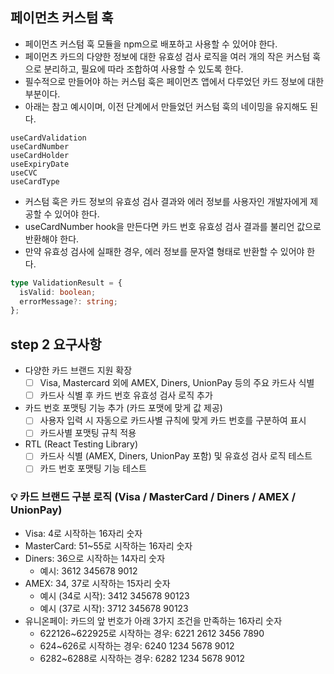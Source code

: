 ## 페이먼츠 커스텀 훅
- 페이먼츠 커스텀 훅 모듈을 npm으로 배포하고 사용할 수 있어야 한다.
- 페이먼츠 카드의 다양한 정보에 대한 유효성 검사 로직을 여러 개의 작은 커스텀 훅으로 분리하고, 필요에 따라 조합하여 사용할 수 있도록 한다.
- 필수적으로 만들어야 하는 커스텀 훅은 페이먼츠 앱에서 다루었던 카드 정보에 대한 부분이다.
- 아래는 참고 예시이며, 이전 단계에서 만들었던 커스텀 훅의 네이밍을 유지해도 된다.

```
useCardValidation
useCardNumber
useCardHolder
useExpiryDate
useCVC
useCardType
```

- 커스텀 훅은 카드 정보의 유효성 검사 결과와 에러 정보를 사용자인 개발자에게 제공할 수 있어야 한다. 
- useCardNumber hook을 만든다면 카드 번호 유효성 검사 결과를 불리언 값으로 반환해야 한다. 
- 만약 유효성 검사에 실패한 경우, 에러 정보를 문자열 형태로 반환할 수 있어야 한다.

```ts
type ValidationResult = {
  isValid: boolean;
  errorMessage?: string;
};
```

## step 2 요구사항
- 다양한 카드 브랜드 지원 확장
  - [ ] Visa, Mastercard 외에 AMEX, Diners, UnionPay 등의 주요 카드사 식별
  - [ ] 카드사 식별 후 카드 번호 유효성 검사 로직 추가
- 카드 번호 포맷팅 기능 추가 (카드 포맷에 맞게 값 제공)
  - [ ] 사용자 입력 시 자동으로 카드사별 규칙에 맞게 카드 번호를 구분하여 표시
  - [ ] 카드사별 포맷팅 규칙 적용
- RTL (React Testing Library)
  - [ ] 카드사 식별 (AMEX, Diners, UnionPay 포함) 및 유효성 검사 로직 테스트
  - [ ] 카드 번호 포맷팅 기능 테스트

### 💡 카드 브랜드 구분 로직 (Visa / MasterCard / Diners / AMEX / UnionPay)
- Visa: 4로 시작하는 16자리 숫자
- MasterCard: 51~55로 시작하는 16자리 숫자
- Diners: 36으로 시작하는 14자리 숫자
  - 예시: 3612 345678 9012
- AMEX: 34, 37로 시작하는 15자리 숫자
  - 예시 (34로 시작): 3412 345678 90123
  - 예시 (37로 시작): 3712 345678 90123
- 유니온페이: 카드의 앞 번호가 아래 3가지 조건을 만족하는 16자리 숫자
  - 622126~622925로 시작하는 경우: 6221 2612 3456 7890
  - 624~626로 시작하는 경우: 6240 1234 5678 9012
  - 6282~6288로 시작하는 경우: 6282 1234 5678 9012
